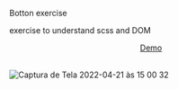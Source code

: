 Botton exercise

exercise to understand scss and DOM

<div align = "center">
  <a href="https://botton-movies.netlify.app/" target="_blank">Demo</a>
  </div>
  <br/>
  
  
![Captura de Tela 2022-04-21 às 15 00 32](https://user-images.githubusercontent.com/101880897/164522672-a90aa5c8-1ef2-49c3-abb3-692e18a80983.png)
